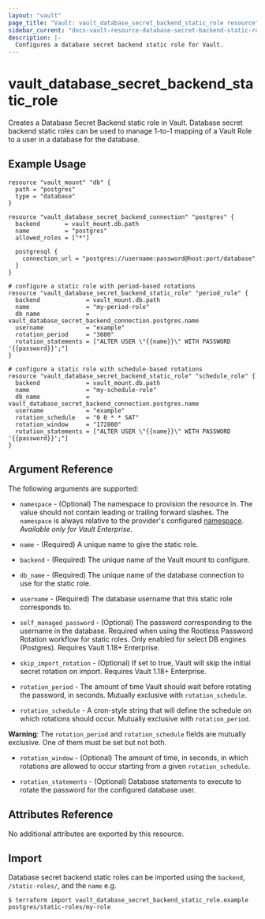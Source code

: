 ```yaml
---
layout: "vault"
page_title: "Vault: vault_database_secret_backend_static_role resource"
sidebar_current: "docs-vault-resource-database-secret-backend-static-role"
description: |-
  Configures a database secret backend static role for Vault.
---
```


# vault\_database\_secret\_backend\_static\_role

Creates a Database Secret Backend static role in Vault. Database secret backend
static roles can be used to manage 1-to-1 mapping of a Vault Role to a user in a
database for the database.

## Example Usage

```hcl
resource "vault_mount" "db" {
  path = "postgres"
  type = "database"
}

resource "vault_database_secret_backend_connection" "postgres" {
  backend       = vault_mount.db.path
  name          = "postgres"
  allowed_roles = ["*"]

  postgresql {
    connection_url = "postgres://username:password@host:port/database"
  }
}

# configure a static role with period-based rotations
resource "vault_database_secret_backend_static_role" "period_role" {
  backend             = vault_mount.db.path
  name                = "my-period-role"
  db_name             = vault_database_secret_backend_connection.postgres.name
  username            = "example"
  rotation_period     = "3600"
  rotation_statements = ["ALTER USER \"{{name}}\" WITH PASSWORD '{{password}}';"]
}

# configure a static role with schedule-based rotations
resource "vault_database_secret_backend_static_role" "schedule_role" {
  backend             = vault_mount.db.path
  name                = "my-schedule-role"
  db_name             = vault_database_secret_backend_connection.postgres.name
  username            = "example"
  rotation_schedule   = "0 0 * * SAT"
  rotation_window     = "172800"
  rotation_statements = ["ALTER USER \"{{name}}\" WITH PASSWORD '{{password}}';"]
}
```

## Argument Reference

The following arguments are supported:

* `namespace` - (Optional) The namespace to provision the resource in.
  The value should not contain leading or trailing forward slashes.
  The `namespace` is always relative to the provider's configured [namespace](../index.html#namespace).
   *Available only for Vault Enterprise*.

* `name` - (Required) A unique name to give the static role.

* `backend` - (Required) The unique name of the Vault mount to configure.

* `db_name` - (Required) The unique name of the database connection to use for the static role.

* `username` - (Required) The database username that this static role corresponds to.

* `self_managed_password` - (Optional) The password corresponding to the username in the database.
  Required when using the Rootless Password Rotation workflow for static roles. Only enabled for
  select DB engines (Postgres). Requires Vault 1.18+ Enterprise.

* `skip_import_rotation` - (Optional) If set to true, Vault will skip the
  initial secret rotation on import. Requires Vault 1.18+ Enterprise.

* `rotation_period` - The amount of time Vault should wait before rotating the password, in seconds.
  Mutually exclusive with `rotation_schedule`.

* `rotation_schedule` - A cron-style string that will define the schedule on which rotations should occur.
  Mutually exclusive with `rotation_period`.

**Warning**: The `rotation_period` and `rotation_schedule` fields are
mutually exclusive. One of them must be set but not both.

* `rotation_window` - (Optional) The amount of time, in seconds, in which rotations are allowed to occur starting
  from a given `rotation_schedule`.

* `rotation_statements` - (Optional) Database statements to execute to rotate the password for the configured database user.

## Attributes Reference

No additional attributes are exported by this resource.

## Import

Database secret backend static roles can be imported using the `backend`, `/static-roles/`, and the `name` e.g.

```
$ terraform import vault_database_secret_backend_static_role.example postgres/static-roles/my-role
```
